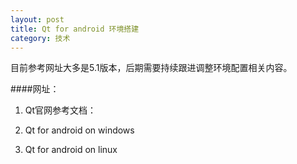 ```yaml
---
layout: post
title: Qt for android 环境搭建
category: 技术
---
```


目前参考网址大多是5.1版本，后期需要持续跟进调整环境配置相关内容。

####网址：

1. Qt官网参考文档：

2. Qt for android on windows

3. Qt for android on linux
